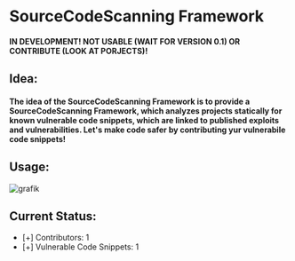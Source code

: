 # SourceCodeScanning Framework
#### IN DEVELOPMENT! NOT USABLE (WAIT FOR VERSION 0.1) OR CONTRIBUTE (LOOK AT PORJECTS)!

## Idea:
#### The idea of the SourceCodeScanning Framework is to provide a SourceCodeScanning Framework, which analyzes projects statically for known vulnerable code snippets, which are linked to published exploits and vulnerabilities. Let's make code safer by contributing yur vulnerabile code snippets!

## Usage:
![grafik](https://user-images.githubusercontent.com/54862244/149993027-b72d3654-4642-4547-8dc0-0891b7645753.png)

## Current Status:
- [+] Contributors: 1
- [+] Vulnerable Code Snippets: 1
